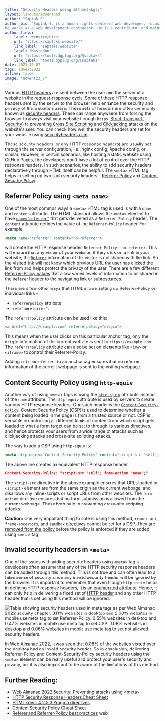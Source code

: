```yaml
---
title: "Security Headers using &lt;meta&gt;"
layout: layouts/advent.md
author: "Saptak S"
author_bio: "Saptak S. is a human rights centered web developer, focusing on usability, security, privacy and accessibility topics in web development.
He works as a web development contractor. He is a contributor and maintainer of various different open source projects like [The A11Y Project](https://www.a11yproject.com/), [OnionShare](https://onionshare.org/) and [Wagtail](https://wagtail.org/). He is also the author of the [Security](https://almanac.httparchive.org/en/2022/security) and [Accessibility](https://almanac.httparchive.org/en/2022/accessibility) chapter of [Web Almanac 2022](https://almanac.httparchive.org/en/2022/). One can find him blogging at [saptaks.blog](https://saptaks.blog/)."
author_links:
  - label: "Website/blog"
    url: "https://saptaks.website/"
    link_label: "saptaks.website"
  - label: "Mastodon"
    url: "https://toots.dgplug.org/@saptaks"
    link_label: "toots.dgplug.org/@saptaks"
date: 2023-12-07
tags: advent2023
active: false
image: "advent23_7"
---
```

Various [HTTP headers](https://developer.mozilla.org/en-US/docs/Web/HTTP/Headers) are sent between the user and the server of a website in the [request-response cycle](https://developer.mozilla.org/en-US/docs/Web/HTTP/Session). Some of these HTTP response headers sent by the server to the browser help enhance the security and privacy of the website's users. These sets of headers are often commonly known as [security headers](https://cheatsheetseries.owasp.org/cheatsheets/HTTP_Headers_Cheat_Sheet.html). These can range anywhere from forcing the browser to always visit your website through `https` ([Strict-Transport-Security](https://developer.mozilla.org/en-US/docs/Web/HTTP/Headers/Strict-Transport-Security)) to preventing [Cross Site Scripting](https://owasp.org/www-community/attacks/xss/) and [Clickjacking](https://owasp.org/www-community/attacks/Clickjacking) attacks on the website's user. You can check how well the security headers are set for your website using [securityheaders.com](https://securityheaders.com/).

These security headers (or any HTTP response headers) are usually set through the server configuration, i.e., nginx config, Apache config, or similar. However, in certain scenarios, like hosting a static website using GitHub Pages, the developers don't have a lot of control over the HTTP response headers. In such scenarios, the ability to add security headers declaratively through HTML itself can be helpful. The `<meta>` HTML tag helps in setting up two such security headers - [Referrer Policy](https://developer.mozilla.org/en-US/docs/Web/HTTP/Headers/Referrer-Policy) and [Content Security Policy](https://developer.mozilla.org/en-US/docs/Web/HTTP/CSP).

## Referrer Policy using `<meta name>`

One of the most common ways a `<meta>` HTML tag is used is with a `name` and `content` attribute. The HTML standard allows the `<meta>` element to have [`name="referrer"`](https://html.spec.whatwg.org/multipage/semantics.html#meta-referrer) that gets delivered as a `Referrer-Policy` header. The `content` attribute defines the value of the `Referrer-Policy` header. For example,

```html
<meta name="referrer" content="no-referrer">
```

will create the HTTP response header: `Referrer-Policy: no-referrer`. This will ensure that any visitor of your website, if they click on a link in your website, the [`Referer`](https://datatracker.ietf.org/doc/html/rfc7231#section-5.5.2) information of the visitor is not shared with the link. So the visited link will not know which previous URL the user has clicked the link from and helps protect the privacy of the user. There are a few different [Referrer-Policy values](https://www.w3.org/TR/referrer-policy/#referrer-policies) that allow varied levels of information to be shared in the `Referer` header to the navigating link or subresources.

There are a few other ways that HTML allows setting up Referrer-Policy on individual links -

- `referrerpolicy` attribute
-  `rel="noreferrer"`. 

The `referrerpolicy` attribute can be used like this:

```html
<a href="http://example.com" referrerpolicy="origin">
```

This means when the user clicks on this particular anchor tag, only the `origin` information of the current website is sent to `https://example.com`. The `referrerpolicy` attribute can also be set on elements like `<img>` or `<iframe>` to control their Referrer-Policy.

Adding `rel="noreferrer"` to an anchor tag ensures that no referrer information of the current webpage is sent to the visiting webpage. 

## Content Security Policy using `http-equiv`

Another way of using `<meta>` tags is using the [`http-equiv`](https://html.spec.whatwg.org/multipage/semantics.html#pragma-directives) attribute instead of the `name` attribute. The `http-equiv` attribute is used by servers to create various HTTP response headers. One such header is the [`Content-Security-Policy`](https://html.spec.whatwg.org/multipage/semantics.html#attr-meta-http-equiv-content-security-policy).  Content Security Policy (CSP) is used to determine whether a content being loaded in the page is from a trusted source or not. CSP is versatile in controlling all different kinds of content from which script gets loaded to what a form target can be set to through its various [directives](https://w3c.github.io/webappsec-csp/#csp-directives), and hence protects your users from a wide range of attacks such as clickjacking attacks and cross-site scripting attacks.

The way to add a CSP using `http-equiv` is:

```html
<meta http-equiv="Content-Security-Policy" content="script-src 'self'; form-action 'none'">
```

The above line creates an equivalent HTTP response header 

```json
Content-Security-Policy: "script-src 'self'; form-action 'none';"
```

The `script-src` directive in the above example ensures that URLs loaded in `<script>` element are from the same origin as the current webpage, and disallows any inline-scripts or script URLs from other websites. The `form-action` directive ensures that no form submission is allowed from the current webpage. These both help in preventing cross-site scripting attacks.

<p class="highlight">
<strong>Caution:</strong> One very important thing to note is using this method, <code>report-uri</code>, <code>frame-ancestors</code>, and <code>sandbox</code> <a href="https://w3c.github.io/webappsec-csp/#directives">directives</a> cannot be set for a CSP. They are <a href="https://html.spec.whatwg.org/multipage/semantics.html#attr-meta-http-equiv-content-security-policy">removed from the policy</a> before the policy is enforced if they are added using <code>&lt;meta&gt;</code> tag.
</p>

## Invalid security headers in `<meta>`

One of the issues with adding security headers using `<meta>` tag is developers often assume that any of the HTTP security response headers can be added through this method. This is not true and can often lead to a false sense of security since any invalid security header will be ignored by the browser. It is important to remember that even though `http-equiv` helps in defining HTTP response headers, it is an [enumerated attribute](https://html.spec.whatwg.org/multipage/common-microsyntaxes.html#enumerated-attribute). Hence, it can only help in delivering a fixed set of [HTTP header](https://html.spec.whatwg.org/multipage/semantics.html#pragma-directives) and any other HTTP header that is set using this method will be ignored.

![Table showing security headers used in meta tags as per Web Almanac 2022 security chapter. 3.11% websites in desktop and 2.60% websites in mobile use meta tag to set Referrer-Policy. 0.55% websites in desktop and 0.47% websites in mobile use meta tag to set CSP. 0.08% websites in desktop and 0.06% websites in mobile use meta tag to set not allowed security headers.](/images/advent2023/security-header-meta-usage.png)

In [Web Almanac 2022](https://almanac.httparchive.org/en/2022/security#preventing-attacks-using-meta), it was seen that 0.08% of the websites visited over the desktop had an invalid security header. So in conclusion, delivering Referrer-Policy and Content-Security-Policy security headers using the `<meta>` element can be really useful and protect your user's security and privacy, but it is also important to be aware of the limitations of this method.

## Further Reading:

* [Web Almanac 2022 Security: Preventing attacks using &lt;meta&gt;](https://almanac.httparchive.org/en/2022/security#preventing-attacks-using-meta)
* [HTTP Security Response Headers Cheat Sheet](https://cheatsheetseries.owasp.org/cheatsheets/HTTP_Headers_Cheat_Sheet.html)
* [HTML spec: 4.2.5.3 Pragma directives](https://html.spec.whatwg.org/multipage/semantics.html#pragma-directives)
* [Content Security Policy Cheat Sheet](https://cheatsheetseries.owasp.org/cheatsheets/Content_Security_Policy_Cheat_Sheet.html)
* [Referer and Referrer-Policy best practices](https://web.dev/articles/referrer-best-practices)
web 